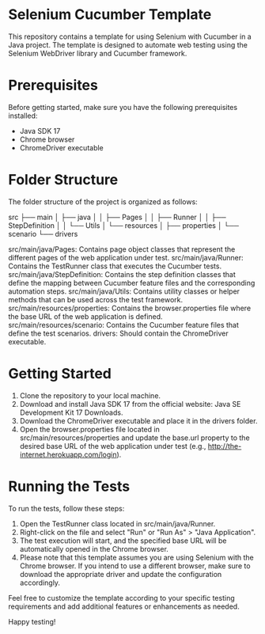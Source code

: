 # Selenium Cucumber Template
This repository contains a template for using Selenium with Cucumber in a Java project. The template is designed to automate web testing using the Selenium WebDriver library and Cucumber framework.

# Prerequisites
Before getting started, make sure you have the following prerequisites installed:

* Java SDK 17
* Chrome browser
* ChromeDriver executable

# Folder Structure
The folder structure of the project is organized as follows:

src
├── main
│   ├── java
│   │   ├── Pages
│   │   ├── Runner
│   │   ├── StepDefinition
│   │   └── Utils
│   └── resources
│       ├── properties
│       └── scenario
└── drivers

src/main/java/Pages: Contains page object classes that represent the different pages of the web application under test.
src/main/java/Runner: Contains the TestRunner class that executes the Cucumber tests.
src/main/java/StepDefinition: Contains the step definition classes that define the mapping between Cucumber feature files and the corresponding automation steps.
src/main/java/Utils: Contains utility classes or helper methods that can be used across the test framework.
src/main/resources/properties: Contains the browser.properties file where the base URL of the web application is defined.
src/main/resources/scenario: Contains the Cucumber feature files that define the test scenarios.
drivers: Should contain the ChromeDriver executable.

# Getting Started
1. Clone the repository to your local machine.
2. Download and install Java SDK 17 from the official website: Java SE Development Kit 17 Downloads.
3. Download the ChromeDriver executable and place it in the drivers folder.
4. Open the browser.properties file located in src/main/resources/properties and update the base.url property to the desired base URL of the web application under test (e.g., http://the-internet.herokuapp.com/login).

# Running the Tests
To run the tests, follow these steps:

1. Open the TestRunner class located in src/main/java/Runner.
2. Right-click on the file and select "Run" or "Run As" > "Java Application".
3. The test execution will start, and the specified base URL will be automatically opened in the Chrome browser.
4. Please note that this template assumes you are using Selenium with the Chrome browser. If you intend to use a different browser, make sure to download the appropriate driver and update the configuration accordingly.

Feel free to customize the template according to your specific testing requirements and add additional features or enhancements as needed.

Happy testing!
